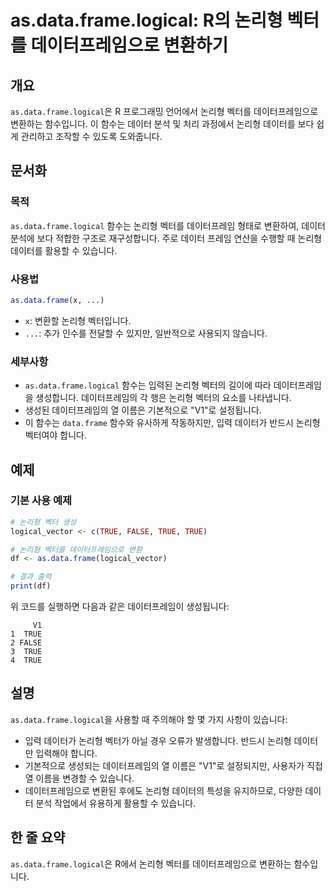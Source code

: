 <!--
Meta Description: # as.data.frame.logical: R의 논리형 벡터를 데이터프레임으로 변환하기 ## 개요 `as.data.frame.logical`은 R 프로그래밍 언어에서 논리형 벡터를 데이터프레임으로 변환하는 함수입니다. 이 함수는 데이터 분석 및 처리 과정에서 논리형 ...
Meta Keywords: 논리형, data, frame, logical, true
-->

# as.data.frame.logical: R의 논리형 벡터를 데이터프레임으로 변환하기

## 개요
`as.data.frame.logical`은 R 프로그래밍 언어에서 논리형 벡터를 데이터프레임으로 변환하는 함수입니다. 이 함수는 데이터 분석 및 처리 과정에서 논리형 데이터를 보다 쉽게 관리하고 조작할 수 있도록 도와줍니다.

## 문서화
### 목적
`as.data.frame.logical` 함수는 논리형 벡터를 데이터프레임 형태로 변환하여, 데이터 분석에 보다 적합한 구조로 재구성합니다. 주로 데이터 프레임 연산을 수행할 때 논리형 데이터를 활용할 수 있습니다.

### 사용법
```R
as.data.frame(x, ...)
```
- `x`: 변환할 논리형 벡터입니다.
- `...`: 추가 인수를 전달할 수 있지만, 일반적으로 사용되지 않습니다.

### 세부사항
- `as.data.frame.logical` 함수는 입력된 논리형 벡터의 길이에 따라 데이터프레임을 생성합니다. 데이터프레임의 각 행은 논리형 벡터의 요소를 나타냅니다.
- 생성된 데이터프레임의 열 이름은 기본적으로 "V1"로 설정됩니다.
- 이 함수는 `data.frame` 함수와 유사하게 작동하지만, 입력 데이터가 반드시 논리형 벡터여야 합니다.

## 예제
### 기본 사용 예제
```R
# 논리형 벡터 생성
logical_vector <- c(TRUE, FALSE, TRUE, TRUE)

# 논리형 벡터를 데이터프레임으로 변환
df <- as.data.frame(logical_vector)

# 결과 출력
print(df)
```
위 코드를 실행하면 다음과 같은 데이터프레임이 생성됩니다:

```
     V1
1  TRUE
2 FALSE
3  TRUE
4  TRUE
```

## 설명
`as.data.frame.logical`을 사용할 때 주의해야 할 몇 가지 사항이 있습니다:
- 입력 데이터가 논리형 벡터가 아닐 경우 오류가 발생합니다. 반드시 논리형 데이터만 입력해야 합니다.
- 기본적으로 생성되는 데이터프레임의 열 이름은 "V1"로 설정되지만, 사용자가 직접 열 이름을 변경할 수 있습니다.
- 데이터프레임으로 변환된 후에도 논리형 데이터의 특성을 유지하므로, 다양한 데이터 분석 작업에서 유용하게 활용할 수 있습니다.

## 한 줄 요약
`as.data.frame.logical`은 R에서 논리형 벡터를 데이터프레임으로 변환하는 함수입니다.